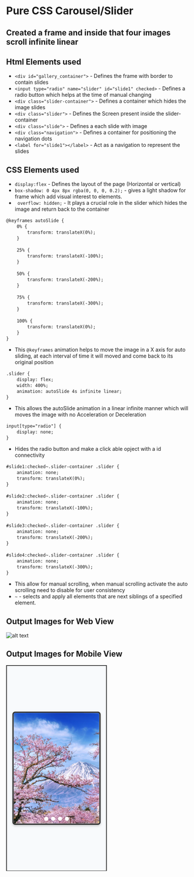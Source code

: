 # Pure CSS Carousel/Slider

## Created a frame and inside that four images scroll infinite linear 

## Html Elements used
-  `<div id="gallery_container">` - Defines the frame with border to contain slides
- `<input type="radio" name="slider" id="slide1" checked>` - Defines a radio button which helps at the time of manual changing
- `<div class="slider-container">` - Defines a container which hides the image slides
- `<div class="slider">` - Defines the Screen present inside the slider-container
- `<div class="slide">` - Defines a each slide with image
- `<div class="navigation">` - Defines a container for positioning the navigation dots
- `<label for="slide1"></label>` - Act as a navigation to represent the slides

## CSS Elements used
- `display:flex` - Defines the layout of the page (Horizontal or vertical)
- `box-shadow: 0 4px 8px rgba(0, 0, 0, 0.2);` - gives a light shadow for frame which add visual interest to elements.
- ` overflow: hidden;` - It plays a crucial role in the slider which hides the image and return back to the container
``` 
@keyframes autoSlide {
    0% {
        transform: translateX(0%);
    }

    25% {
        transform: translateX(-100%);
    }

    50% {
        transform: translateX(-200%);
    }

    75% {
        transform: translateX(-300%);
    }

    100% {
        transform: translateX(0%);
    }
}
```
- This `@keyframes` animation helps to move the image in a X axis for auto sliding, at each interval of time it will moved and come back to its original position

```
.slider {
    display: flex;
    width: 400%;
    animation: autoSlide 4s infinite linear;
}
```
- This allows the autoSlide animation in a linear infinite manner which will moves the image with no Acceleration or Deceleration 

```
input[type="radio"] {
    display: none;
}
```
- Hides the radio button and make a click able opject with a id connectivity

```
#slide1:checked~.slider-container .slider {
    animation: none;
    transform: translateX(0%);
}

#slide2:checked~.slider-container .slider {
    animation: none;
    transform: translateX(-100%);
}

#slide3:checked~.slider-container .slider {
    animation: none;
    transform: translateX(-200%);
}

#slide4:checked~.slider-container .slider {
    animation: none;
    transform: translateX(-300%);
}
```
- This allow for manual scrolling, when manual scrolling activate the auto scrolling need to disable for user consistency
- `~` -  selects and apply all elements that are next siblings of a specified element.

## Output Images for Web View
![alt text](./assests/Output.gif)

## Output Images for Mobile View 
![alt text](./assests/image.png)